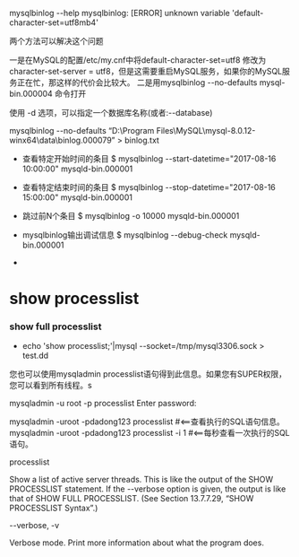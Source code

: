 

mysqlbinlog --help
mysqlbinlog: [ERROR] unknown variable 'default-character-set=utf8mb4'

  两个方法可以解决这个问题

一是在MySQL的配置/etc/my.cnf中将default-character-set=utf8 修改为 character-set-server = utf8，但是这需要重启MySQL服务，如果你的MySQL服务正在忙，那这样的代价会比较大。
二是用mysqlbinlog --no-defaults mysql-bin.000004 命令打开

使用 -d 选项，可以指定一个数据库名称(或者:--database)


mysqlbinlog --no-defaults “D:\Program Files\MySQL\mysql-8.0.12-winx64\data\binlog.000079” > binlog.txt


* 查看特定开始时间的条目 $ mysqlbinlog --start-datetime="2017-08-16 10:00:00" mysqld-bin.000001
* 查看特定结束时间的条目 $ mysqlbinlog --stop-datetime="2017-08-16 15:00:00" mysqld-bin.000001

* 跳过前N个条目 $ mysqlbinlog -o 10000 mysqld-bin.000001
* mysqlbinlog输出调试信息 $ mysqlbinlog --debug-check mysqld-bin.000001
* 


# show processlist 
### show full processlist
* echo 'show processlist;'|mysql --socket=/tmp/mysql3306.sock > test.dd



您也可以使用mysqladmin processlist语句得到此信息。如果您有SUPER权限，您可以看到所有线程。s

mysqladmin -u root -p processlist
Enter password:


mysqladmin -uroot -pdadong123 processlist       #<==查看执行的SQL语句信息。
mysqladmin -uroot -pdadong123 processlist -i 1  #<==每秒查看一次执行的SQL语句。

processlist

Show a list of active server threads. This is like the output of the SHOW PROCESSLIST statement. If the --verbose option is given, the output is like that of SHOW FULL PROCESSLIST. (See Section 13.7.7.29, “SHOW PROCESSLIST Syntax”.)

--verbose, -v

Verbose mode. Print more information about what the program does.








